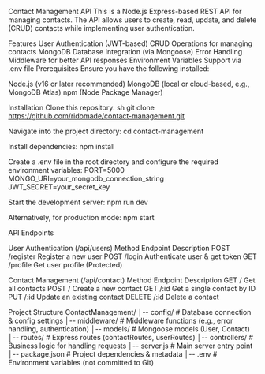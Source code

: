 Contact Management API
This is a Node.js Express-based REST API for managing contacts. The API allows users to create, read, update, and delete (CRUD) contacts while implementing user authentication.

Features
User Authentication (JWT-based)
CRUD Operations for managing contacts
MongoDB Database Integration (via Mongoose)
Error Handling Middleware for better API responses
Environment Variables Support via .env file
Prerequisites
Ensure you have the following installed:

Node.js (v16 or later recommended)
MongoDB (local or cloud-based, e.g., MongoDB Atlas)
npm (Node Package Manager)

Installation
Clone this repository:
sh
git clone https://github.com/ridomade/contact-management.git

Navigate into the project directory:
cd contact-management

Install dependencies:
npm install

Create a .env file in the root directory and configure the required environment variables:
PORT=5000
MONGO_URI=your_mongodb_connection_string
JWT_SECRET=your_secret_key

Start the development server:
npm run dev

Alternatively, for production mode:
npm start

API Endpoints

User Authentication (/api/users)
Method Endpoint Description
POST /register Register a new user
POST /login Authenticate user & get token
GET /profile Get user profile (Protected)

Contact Management (/api/contact)
Method Endpoint Description
GET / Get all contacts
POST / Create a new contact
GET /:id Get a single contact by ID
PUT /:id Update an existing contact
DELETE /:id Delete a contact

Project Structure
ContactManagement/
│-- config/ # Database connection & config settings
│-- middleware/ # Middleware functions (e.g., error handling, authentication)
│-- models/ # Mongoose models (User, Contact)
│-- routes/ # Express routes (contactRoutes, userRoutes)
│-- controllers/ # Business logic for handling requests
│-- server.js # Main server entry point
│-- package.json # Project dependencies & metadata
│-- .env # Environment variables (not committed to Git)
